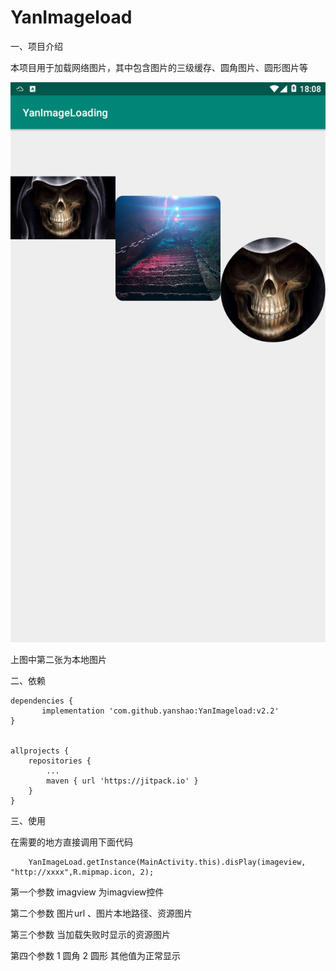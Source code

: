 # YanImageload
一、项目介绍

本项目用于加载网络图片，其中包含图片的三级缓存、圆角图片、圆形图片等

![Alt text](/img/效果图.png)


上图中第二张为本地图片


二、依赖
	
	dependencies {
	       implementation 'com.github.yanshao:YanImageload:v2.2'
	}
  
  
  	allprojects {
		repositories {
			...
			maven { url 'https://jitpack.io' }
		}
	}
  
 三、使用
 
 在需要的地方直接调用下面代码

		YanImageLoad.getInstance(MainActivity.this).disPlay(imageview, "http://xxxx",R.mipmap.icon, 2);


第一个参数  imagview  为imagview控件  

第二个参数 图片url 、图片本地路径、资源图片

第三个参数 当加载失败时显示的资源图片

第四个参数  1 圆角 2 圆形  其他值为正常显示
